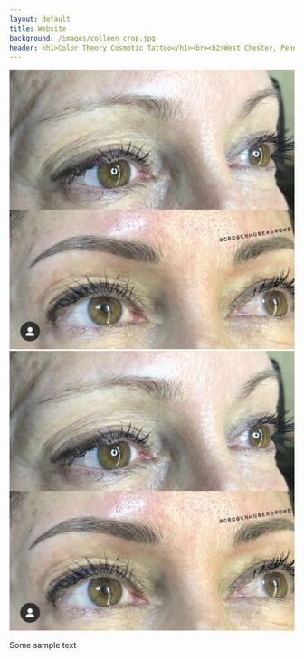 ```yaml
---
layout: default
title: Website
background: /images/colleen_crop.jpg
header: <h1>Color Theory Cosmetic Tattoo</h1><br><h2>West Chester, Pennsylvania</h2>
---
```


![photo of eyebrows with microblading](/images/image1.jpg)
![photo of eyebrows with microblading](/images/image1.jpg)

Some sample text